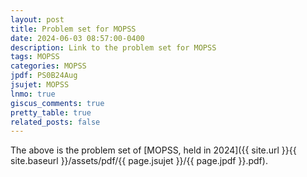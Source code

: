 ```yaml
---
layout: post
title: Problem set for MOPSS
date: 2024-06-03 08:57:00-0400
description: Link to the problem set for MOPSS
tags: MOPSS
categories: MOPSS
jpdf: PS0B24Aug
jsujet: MOPSS
lnmo: true
giscus_comments: true
pretty_table: true
related_posts: false
---
```


<!-- Here is [the link]({{ site.url }}{{ site.baseurl }}/assets/pdf/MOPSS/PS0B24Aug.pdf) to the problem set for [MOPSS]({{ site.url }}{{ site.baseurl }}/MOPSS/). -->

The above is the problem set of [MOPSS, held in 2024]({{ site.url }}{{ site.baseurl }}/assets/pdf/{{ page.jsujet }}/{{ page.jpdf }}.pdf).
